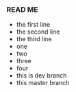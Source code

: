 ### READ ME
* the first line
* the second line
* the third line
* one
* two
* three
* four
* this is dev branch
* this master branch
